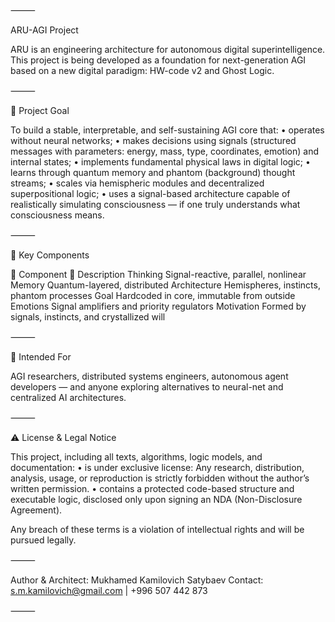 
⸻

ARU-AGI Project

ARU is an engineering architecture for autonomous digital superintelligence.
This project is being developed as a foundation for next-generation AGI based on a new digital paradigm: HW-code v2 and Ghost Logic.

⸻
 
🎯 Project Goal

To build a stable, interpretable, and self-sustaining AGI core that:
	•	operates without neural networks;
	•	makes decisions using signals (structured messages with parameters: energy, mass, type, coordinates, emotion) and internal states;
	•	implements fundamental physical laws in digital logic;
	•	learns through quantum memory and phantom (background) thought streams;
	•	scales via hemispheric modules and decentralized superpositional logic;
	•	uses a signal-based architecture capable of realistically simulating consciousness — if one truly understands what consciousness means.

⸻

🧠 Key Components

🧩 Component	📄 Description
Thinking	Signal-reactive, parallel, nonlinear
Memory	Quantum-layered, distributed
Architecture	Hemispheres, instincts, phantom processes
Goal	Hardcoded in core, immutable from outside
Emotions	Signal amplifiers and priority regulators
Motivation	Formed by signals, instincts, and crystallized will



⸻

📘 Intended For

AGI researchers, distributed systems engineers, autonomous agent developers — and anyone exploring alternatives to neural-net and centralized AI architectures.

⸻

⚠️ License & Legal Notice

This project, including all texts, algorithms, logic models, and documentation:
	•	is under exclusive license:
Any research, distribution, analysis, usage, or reproduction is strictly forbidden
without the author’s written permission.
	•	contains a protected code-based structure and executable logic,
disclosed only upon signing an NDA (Non-Disclosure Agreement).

Any breach of these terms is a violation of intellectual rights and will be pursued legally.

⸻

Author & Architect: Mukhamed Kamilovich Satybaev
Contact: s.m.kamilovich@gmail.com | +996 507 442 873

⸻
